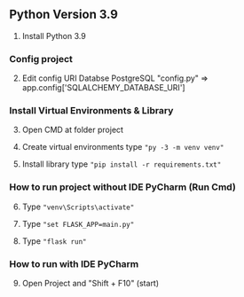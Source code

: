 ## Python Version 3.9

1. Install Python 3.9

### Config project

2. Edit config URI Databse PostgreSQL "config.py" 
=> app.config['SQLALCHEMY_DATABASE_URI']

### Install Virtual Environments & Library

3. Open CMD at folder project

4. Create virtual environments type `"py -3 -m venv venv"`

5. Install library type `"pip install -r requirements.txt"`

### How to run project without IDE PyCharm (Run Cmd)

6. Type `"venv\Scripts\activate"`

7. Type `"set FLASK_APP=main.py"`

8. Type `"flask run"`

### How to run with IDE PyCharm

9. Open Project and "Shift + F10" (start)
